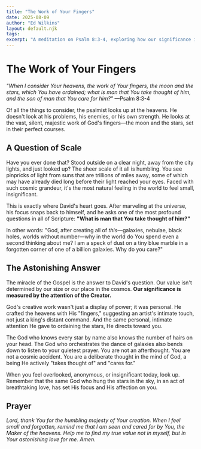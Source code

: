```yaml
---
title: "The Work of Your Fingers"
date: 2025-08-09
author: "Ed Wilkins"
layout: default.njk
tags:
excerpt: "A meditation on Psalm 8:3-4, exploring how our significance is measured not by our size in the cosmos, but by the personal attention of our Creator."
---
```


# The Work of Your Fingers

_"When I consider Your heavens, the work of Your fingers, the moon and the stars, which You have ordained; what is man that You take thought of him, and the son of man that You care for him?"_
—Psalm 8:3-4

Of all the things to consider, the psalmist looks up at the heavens. He doesn't look at his problems, his enemies, or his own strength. He looks at the vast, silent, majestic work of God's fingers—the moon and the stars, set in their perfect courses.

## A Question of Scale

Have you ever done that? Stood outside on a clear night, away from the city lights, and just looked up? The sheer scale of it all is humbling. You see pinpricks of light from suns that are trillions of miles away, some of which may have already died long before their light reached your eyes. Faced with such cosmic grandeur, it's the most natural feeling in the world to feel small, insignificant.

This is exactly where David's heart goes. After marveling at the universe, his focus snaps back to himself, and he asks one of the most profound questions in all of Scripture: **"What is man that You take thought of him?"**

In other words: "God, after creating all of _this_—galaxies, nebulae, black holes, worlds without number—why in the world do You spend even a second thinking about me? I am a speck of dust on a tiny blue marble in a forgotten corner of one of a billion galaxies. Why do you care?"

## The Astonishing Answer

The miracle of the Gospel is the answer to David's question. Our value isn't determined by our size or our place in the cosmos. **Our significance is measured by the attention of the Creator.**

God's creative work wasn't just a display of power; it was personal. He crafted the heavens with His "fingers," suggesting an artist's intimate touch, not just a king's distant command. And the same personal, intimate attention He gave to ordaining the stars, He directs toward you.

The God who knows every star by name also knows the number of hairs on your head. The God who orchestrates the dance of galaxies also bends down to listen to your quietest prayer. You are not an afterthought. You are not a cosmic accident. You are a deliberate thought in the mind of God, a being He actively "takes thought of" and "cares for."

When you feel overlooked, anonymous, or insignificant today, look up. Remember that the same God who hung the stars in the sky, in an act of breathtaking love, has set His focus and His affection on you.

## Prayer

_Lord, thank You for the humbling majesty of Your creation. When I feel small and forgotten, remind me that I am seen and cared for by You, the Maker of the heavens. Help me to find my true value not in myself, but in Your astonishing love for me. Amen._
